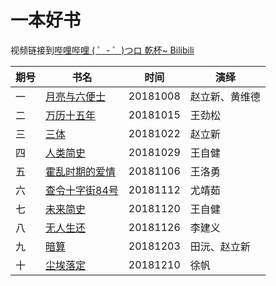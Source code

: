 # 一本好书

视频链接到[哔哩哔哩 ( ゜- ゜)つロ 乾杯~ Bilibili](https://www.bilibili.com/)

| 期号 | 书名                                                        | 时间     | 演绎           |
| ---- | ----------------------------------------------------------- | -------- | -------------- |
| 一   | [月亮与六便士](https://www.bilibili.com/video/av34100575)   | 20181008 | 赵立新、黄维德 |
| 二   | [万历十五年](https://www.bilibili.com/video/av34396544)     | 20181015 | 王劲松         |
| 三   | [三体](https://www.bilibili.com/video/av34634587)           | 20181022 | 赵立新         |
| 四   | [人类简史](https://www.bilibili.com/video/av36705914)       | 20181029 | 王自健         |
| 五   | [霍乱时期的爱情](https://www.bilibili.com/video/av36731694) | 20181106 | 王洛勇         |
| 六   | [查令十字街84号](https://www.bilibili.com/video/av36732925) | 20181112 | 尤靖茹         |
| 七   | [未来简史](https://www.bilibili.com/video/av36735022)       | 20181120 | 王自健         |
| 八   | [无人生还](https://www.bilibili.com/video/av36957490)       | 20181126 | 李建义         |
| 九   | [暗算](https://www.bilibili.com/video/av37421460)           | 20181203 | 田沅、赵立新   |
| 十 | [尘埃落定](https://www.bilibili.com/video/av38004457) | 20181210 | 徐帆 |

